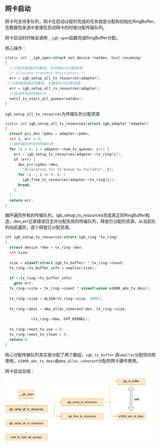 ## 网卡启动

网卡均支持多队列，网卡在启动过程时完成的任务就是分配和初始化RingBuffer，在数据包发送中直接在启动网卡的时候分配传输队列。

网卡启动的时候会调用`__igb_open`函数完成RingBuffer分配。

核心操作：

```c
static int __igb_open(struct net_device *netdev, bool resuming)
{
  //分配传输描述符数组，为传输队列分配资源
  /* allocate transmit descriptors */
  err = igb_setup_all_tx_resources(adapter);
 //分配接收描述符数组，为接收队列分配资源
  err = igb_setup_all_rx_resources(adapter);
  //启动所有的传输队列
  netif_tx_start_all_queues(netdev);
}
```

`igb_setup_all_tx_resources`为传输队列分配资源

```c
static int igb_setup_all_tx_resources(struct igb_adapter *adapter)
{
  struct pci_dev *pdev = adapter->pdev;
  int i, err = 0;
  //循环遍历所有的传输队列
  for (i = 0; i < adapter->num_tx_queues; i++) {
​    err = igb_setup_tx_resources(adapter->tx_ring[i]);
​    if (err) {
​      dev_err(&pdev->dev,
​        "Allocation for Tx Queue %u failed\n", i);
​      for (i--; i >= 0; i--)
​        igb_free_tx_resources(adapter->tx_ring[i]);
​      break;
​    }
  }
  return err;
}
```

循环遍历所有的传输队列，igb_setup_tx_resources完成真正的RingBuffer构造，dev_err记录错误日志并分配失败的传输队列，释放已分配的资源，从当前队列向前遍历，逐个释放已分配资源。

```c
int igb_setup_tx_resources(struct igb_ring *tx_ring)
{
  struct device *dev = tx_ring->dev;
  int size;

  size = sizeof(struct igb_tx_buffer) * tx_ring->count;
  tx_ring->tx_buffer_info = vmalloc(size);

  if (!tx_ring->tx_buffer_info)
​    goto err;
  tx_ring->size = tx_ring->count * sizeof(union e1000_adv_tx_desc);

  tx_ring->size = ALIGN(tx_ring->size, 4096);

  tx_ring->desc = dma_alloc_coherent(dev, tx_ring->size,

​            &tx_ring->dma, GFP_KERNEL);

  tx_ring->next_to_use = 0;
  tx_ring->next_to_clean = 0;
  return 0;
}
```

核心分配传输队列其实是分配了两个数组，`igb_tx_buffer` 由`vmalloc`分配供内核使用，`e1000_adv_tx_desc`由`dma_alloc_coherent`分配供网卡硬件使用。

网卡启动总结：



![alt text](image.png)
